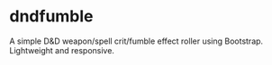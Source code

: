 # dndfumble

A simple D&D weapon/spell crit/fumble effect roller using Bootstrap. Lightweight and responsive.
